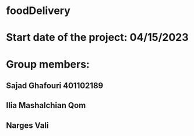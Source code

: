 # foodDelivery

# Start date of the project: 04/15/2023

# Group members:
## Sajad Ghafouri 401102189
## Ilia Mashalchian Qom
## Narges Vali
